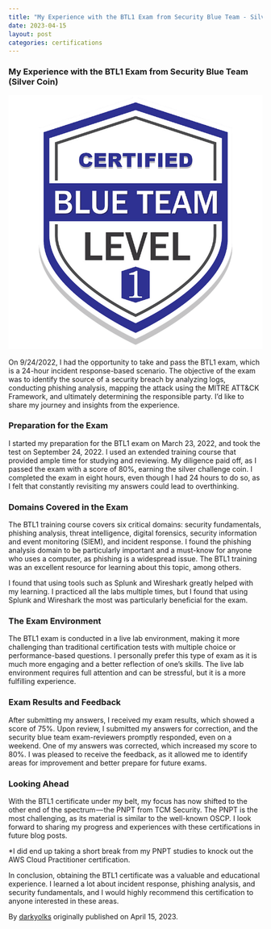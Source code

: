 ```yaml
---
title: "My Experience with the BTL1 Exam from Security Blue Team - Silver Coin"
date: 2023-04-15
layout: post
categories: certifications
---
```


### My Experience with the BTL1 Exam from Security Blue Team (Silver Coin)

![](/assets/images/1YrwOkdmNNSGnEAqTk84yDw.png)

On 9/24/2022, I had the opportunity to take and pass the BTL1 exam, which is a 24-hour incident response-based scenario. The objective of the exam was to identify the source of a security breach by analyzing logs, conducting phishing analysis, mapping the attack using the MITRE ATT&CK Framework, and ultimately determining the responsible party. I’d like to share my journey and insights from the experience.

### Preparation for the Exam

I started my preparation for the BTL1 exam on March 23, 2022, and took the test on September 24, 2022. I used an extended training course that provided ample time for studying and reviewing. My diligence paid off, as I passed the exam with a score of 80%, earning the silver challenge coin. I completed the exam in eight hours, even though I had 24 hours to do so, as I felt that constantly revisiting my answers could lead to overthinking.

### Domains Covered in the Exam

The BTL1 training course covers six critical domains: security fundamentals, phishing analysis, threat intelligence, digital forensics, security information and event monitoring (SIEM), and incident response. I found the phishing analysis domain to be particularly important and a must-know for anyone who uses a computer, as phishing is a widespread issue. The BTL1 training was an excellent resource for learning about this topic, among others.

I found that using tools such as Splunk and Wireshark greatly helped with my learning. I practiced all the labs multiple times, but I found that using Splunk and Wireshark the most was particularly beneficial for the exam.

### The Exam Environment

The BTL1 exam is conducted in a live lab environment, making it more challenging than traditional certification tests with multiple choice or performance-based questions. I personally prefer this type of exam as it is much more engaging and a better reflection of one’s skills. The live lab environment requires full attention and can be stressful, but it is a more fulfilling experience.

### Exam Results and Feedback

After submitting my answers, I received my exam results, which showed a score of 75%. Upon review, I submitted my answers for correction, and the security blue team exam-reviewers promptly responded, even on a weekend. One of my answers was corrected, which increased my score to 80%. I was pleased to receive the feedback, as it allowed me to identify areas for improvement and better prepare for future exams.

### Looking Ahead

With the BTL1 certificate under my belt, my focus has now shifted to the other end of the spectrum — the PNPT from TCM Security. The PNPT is the most challenging, as its material is similar to the well-known OSCP. I look forward to sharing my progress and experiences with these certifications in future blog posts.

\*I did end up taking a short break from my PNPT studies to knock out the AWS Cloud Practitioner certification.

In conclusion, obtaining the BTL1 certificate was a valuable and educational experience. I learned a lot about incident response, phishing analysis, and security fundamentals, and I would highly recommend this certification to anyone interested in these areas.



By [darkyolks](https://darkyolks.com) originally published on April 15, 2023.

